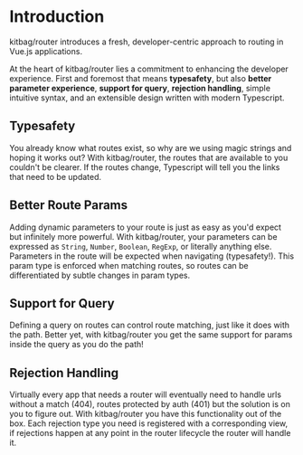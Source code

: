 # Introduction

kitbag/router introduces a fresh, developer-centric approach to routing in Vue.js applications.

At the heart of kitbag/router lies a commitment to enhancing the developer experience.  First and foremost that means **typesafety**, but also **better parameter experience**, **support for query**, **rejection handling**, simple intuitive syntax, and an extensible design written with modern Typescript.

## Typesafety

You already know what routes exist, so why are we using magic strings and hoping it works out? With kitbag/router, the routes that are available to you couldn't be clearer. If the routes change, Typescript will tell you the links that need to be updated.

## Better Route Params

Adding dynamic parameters to your route is just as easy as you'd expect but infinitely more powerful. With kitbag/router, your parameters can be expressed as `String`, `Number`, `Boolean`, `RegExp`, or literally anything else. Parameters in the route will be expected when navigating (typesafety!). This param type is enforced when matching routes, so routes can be differentiated by subtle changes in param types.

## Support for Query

Defining a query on routes can control route matching, just like it does with the path. Better yet, with kitbag/router you get the same support for params inside the query as you do the path!

## Rejection Handling

Virtually every app that needs a router will eventually need to handle urls without a match (404), routes protected by auth (401) but the solution is on you to figure out. With kitbag/router you have this functionality out of the box. Each rejection type you need is registered with a corresponding view, if rejections happen at any point in the router lifecycle the router will handle it.
